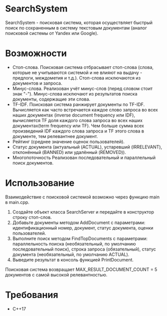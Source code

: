# SearchSystem

SearchSystem - поисковая система, которая осуществляет быстрый поиск по сохраненным в систему текстовым документам (аналог поисковой системы от Yandex или Google).

# Возможности

* Стоп-слова.
Поисковая система отбрасывает стоп-слова (слова, которые не учитываются системой и не влияют на выдачу - предлоги, междометия и т.д.). Стоп-слова исключаются из документов и запроса.
* Минус-слова.
Реализован учёт минус-слов (перед словом стоит знак "-"). Минус-слова исключают из результатов поиска документы, содержащие эти слова.
* TF-IDF.
Поисковая система ранжирует документы по TF-IDF. Вычисляется как часто встречается каждое слово запроса во всех наших документах (inverse document frequency или IDF),
вычисляется TF доля каждого слова запроса во всех наших документах(term frequency или TF). Чем больше сумма всех произведений IDF каждого слова запроса и TF этого слова в документе, тем релевантнее документ. 
* Рейтинг (среднее значение оценок пользователей).
* Статус документа (актуальный (ACTUAL), устаревший (IRRELEVANT), отклонённый (BANNED) или удалённый (REMOVED)).
* Многопоточность
Реализован последовательный и параллельный поиск документов.

# Использование

 Взаимодействие с поисковой системой возможно через функцию main в main.cpp.

1. Создайте объект класса SearchServer и передайте в конструктор строку стоп-слов.
2. Добавьте документы методом AddDocument с параметрами: идентификационный номер, документ, статус документа, оценки пользователей.
3. Выполните поиск методом FindTopDocuments с параметрами: параллельность поиска (необязательный, по умолчанию последовательный поиск), строка запроса (обязательный), статус документа (необязательный, по умолчанию ACTUAL).
4. Выведите результат в консоль функцией PrintDocument. 

Поисковая система возвращает MAX_RESULT_DOCUMENT_COUNT = 5 документов с самой высокой релевантностью.

# Требования

* C++17 
